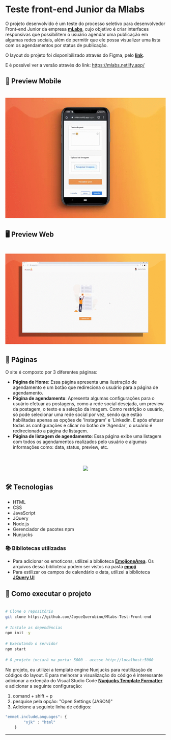 # Teste front-end Junior da Mlabs

O projeto desenvolvido é um teste do processo seletivo para desenvolvedor Front-end Junior da empresa **[mLabs](https://www.mlabs.com.br//)**, cujo objetivo é criar interfaces responsivas que possibilitem o usuário agendar uma publicação em algumas redes sociais, além de permitir que ele possa visualizar uma lista com os agendamentos por status de publicação.

O layout do projeto foi disponibilizado através do Figma, pelo **[link](https://www.figma.com/file/JYNYnwyXKa0N3m7myjF8Y4/v1)**.

E é possível ver a versão através do link: https://mlabs.netlify.app/

## 📱 Preview Mobile

<h1 align = center>
    <img src="/github/mobile2.gif">
</h1>

## 🖥 Preview Web

<h1 align = center>
    <img src="/github/video1.gif">
</h1>

## 📄 Páginas

O site é composto por 3 diferentes páginas:

- **Página de Home**: Essa página apresenta uma ilustração de agendamento e um botão que redireciona o usuário para a página de agendamento.
- **Página de agendamento**: Apresenta algumas configurações para o usuário efetuar as postagens, como a rede social desejada, um preview da postagem, o texto e a seleção da imagem. Como restrição o usuário, só pode selecionar uma rede social por vez, sendo que estão habilitadas apenas as opções de 'Instagram' e 'Linkedin. E após efetuar todas as configurações e clicar no botão de 'Agendar', o usuário é redirecionado a página de listagem.
- **Página de listagem de agendamento**: Essa página exibe uma listagem com todos os agendamentos realizados pelo usuário e algumas informações como: data, status, preview, etc.

<h1 align = center>
    <img src="/public/images/imagem.png">
</h1>

## 🛠 Tecnologias

- HTML
- CSS
- JavaScript
- JQuery
- Node.js
- Gerenciador de pacotes npm
- Nunjucks

### 📚 Bibliotecas utilizadas

- Para adicionar os emoticons, utilizei a biblioteca **[EmojioneArea](https://github.com/mervick/emojionearea)**.
  Os arquivos dessa biblioteca podem ser vistos na pasta **[emoji]()**
- Para estilizar os campos de calendário e data, utilizei a biblioteca **[JQuery UI](https://jqueryui.com/)**

## 🚀 Como executar o projeto

```bash

# Clone o repositório
git clone https://github.com/JoyceQuerubino/Mlabs-Test-Front-end

# Instale as dependências
npm init -y

# Executando o servidor
npm start

# O projeto inciará na porta: 5000 - acesse http://localhost:5000

```

No projeto, eu utilizei a template engine Nunjucks para reutilização de códigos do layout. E para melhorar a visualização do código é interessante adicionar a extenção do Visual Studio Code **[Nunjucks Template Formatter](https://marketplace.visualstudio.com/items?itemName=okitavera.vscode-nunjucks-formatter)** e adicionar a seguinte configuração:

1.  comand + shift + p
2.  pesquise pela opção: "Open Settings (JASON)"
3.  Adicione a seguinte linha de códigos:

```js
"emmet.includeLanguages": {
        "njk" : "html"
    }
```

---
